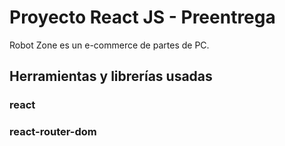 # Proyecto React JS - Preentrega

Robot Zone es un e-commerce de partes de PC.

## Herramientas y librerías usadas

### react
### react-router-dom